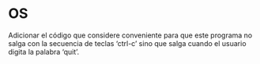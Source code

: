 # OS
Adicionar el código que considere conveniente para que este programa no salga con la secuencia de teclas ‘ctrl-c’ sino que salga cuando el usuario digita la palabra ‘quit’.
